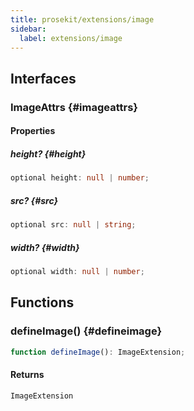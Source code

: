 ```yaml
---
title: prosekit/extensions/image
sidebar:
  label: extensions/image
---
```


<!-- DEBUG memberWithGroups 1 -->

<!-- DEBUG memberWithGroups 4 -->

<!-- DEBUG memberWithGroups 7 -->

<!-- DEBUG memberWithGroups 8 -->

<!-- DEBUG memberWithGroups 9 -->

## Interfaces

### ImageAttrs {#imageattrs}

<!-- DEBUG memberWithGroups 1 -->

<!-- DEBUG memberWithGroups 4 -->

<!-- DEBUG memberWithGroups 7 -->

<!-- DEBUG memberWithGroups 8 -->

<!-- DEBUG memberWithGroups 9 -->

#### Properties

##### height? {#height}

```ts
optional height: null | number;
```

##### src? {#src}

```ts
optional src: null | string;
```

##### width? {#width}

```ts
optional width: null | number;
```

<!-- DEBUG memberWithGroups 10 -->

## Functions

### defineImage() {#defineimage}

```ts
function defineImage(): ImageExtension;
```

#### Returns

`ImageExtension`

<!-- DEBUG inheritance start kind=4096 -->

<!-- DEBUG memberWithGroups 10 -->
